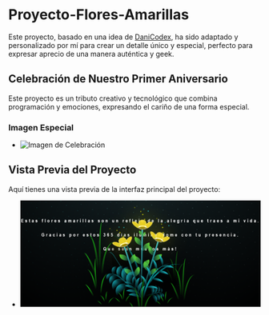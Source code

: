 # Proyecto-Flores-Amarillas

Este proyecto, basado en una idea de [DaniCodex](https://github.com/DaniCodex), ha sido adaptado y personalizado por mí para crear un detalle único y especial, perfecto para expresar aprecio de una manera auténtica y geek. 

## Celebración de Nuestro Primer Aniversario
Este proyecto es un tributo creativo y tecnológico que combina programación y emociones, expresando el cariño de una forma especial. 

### Imagen Especial
   - ![Imagen de Celebración](./img/orlandoylena.png)

## Vista Previa del Proyecto

Aquí tienes una vista previa de la interfaz principal del proyecto:

 - ![Vista previa](./img/previewflores.png)


